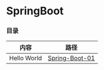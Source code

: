# SpringBoot

### 目录

| 内容        | 路径                                          |
| ----------- | --------------------------------------------- |
| Hello World | [Spring-Boot-01](./spring-boot-01-helloworld) |

